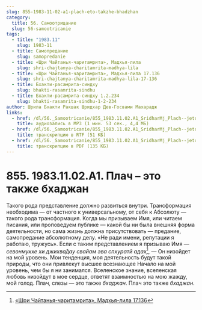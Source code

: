 ```yaml
---
slug: 855-1983-11-02-a1-plach-eto-takzhe-bhadzhan
category:
  title: 56. Самоотрицание
  slug: 56-samootricanie
tags:
  - title: "1983.11"
    slug: 1983-11
  - title: Самопредание
    slug: samopredanie
  - title: «Шри Чайтанья-чаритамрита», Мадхья-лила
    slug: shri-chajtanya-charitamrita-madhya-lila
  - title: «Шри Чайтанья-чаритамрита», Мадхья-лила 17.136
    slug: shri-chajtanya-charitamrita-madhya-lila-17-136
  - title: Бхакти-расамрита-синдху
    slug: bhakti-rasamrita-sindhu
  - title: Бхакти-расамрита-синдху 1.2.234
    slug: bhakti-rasamrita-sindhu-1-2-234
author: Шрила Бхакти Ракшак Шридхар Дев-Госвами Махарадж
links:
  - href: /dl/56._Samootricanie/855_1983.11.02.A1_SridharMj_Plach--jeto_takzhe_bhadzhan.mp3
    title: аудиозапись в MP3 (1 мин. 53 сек., 4,4 МБ)
  - href: /dl/56._Samootricanie/855_1983.11.02.A1_SridharMj_Plach--jeto_takzhe_bhadzhan.rtf
    title: транскрипцию в RTF (51 КБ)
  - href: /dl/56._Samootricanie/855_1983.11.02.A1_SridharMj_Plach--jeto_takzhe_bhadzhan.pdf
    title: транскрипцию в PDF (135 КБ)
---
```


# 855. 1983.11.02.A1. Плач – это также бхаджан

Такого рода представление должно развиться внутри. Трансформация необходима — от частного к универсальному, от себя к Абсолюту — такого рода трансформация. Когда мы призываем Имя, или читаем писания, или проповедуем публике — какой бы ни была внешняя форма деятельности, но сама жизнь должна присутствовать — предание, самопредание абсолютному делу. «Не ради имени, репутации я работаю, тружусь». Если с таким представлением я призываю Имя — *севонмукхе хи джихва̄дау свайам эва спхуратй адах̣*[^_ftn1], — Он низойдет на мой уровень. Мои тенденция, моя деятельность будут такой природы, что они привлекут высшее всезнающее Начало на мой уровень, чем бы я ни занимался. Вселенское знание, вселенская любовь низойдут в мое сердце, ответят взаимностью на мою жажду, мой голод. Плач, слезы — это также *бхаджан*. Плач это также *бхаджан*.



[^_ftn1]: [«Шри Чайтанья-чаритамрита», Мадхья-лила 17.136](../notes/shri-chajtanya-charitamrita-madhya-lila/shri-chajtanya-charitamrita-madhya-lila-17-136.md)
